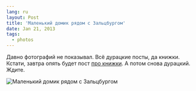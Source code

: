 ```yaml
---
lang: ru
layout: Post
title: 'Маленький домик рядом с Зальцбургом'
date: Jan 21, 2013
tags:
  - photos
---
```


Давно фотографий не показывал. Всё дурацкие посты, да книжки. Кстати, завтра опять будет пост [про книжки](http://birdwatcher.ru/reading/ "Книги о фотографии"). А потом снова дурацкий. Ждите.

![Маленький домик рядом с Зальцбургом](photo://87)
